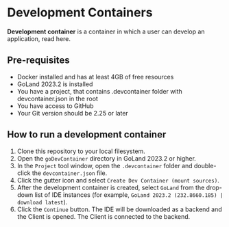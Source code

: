 #  Development Containers
**Development container** is a container in which a user can develop an application, read here.


## Pre-requisites
- Docker installed and has at least 4GB of free resources
- GoLand 2023.2 is installed
- You have a project, that contains .devcontainer folder with devcontainer.json in the root
- You have access to GitHub
- Your Git version should be 2.25 or later

## How to run a development container
1. Clone this repository to your local filesystem.
2. Open the `goDevContainer` directory in GoLand 2023.2 or higher.
3. In the `Project` tool window, open the `.devcontainer` folder and double-click the  `devcontainer.json` file.
4. Click the gutter icon and select `Create Dev Container (mount sources)`.
5. After the development container is created, select `GoLand` from the drop-down list of IDE instances (for example, `GoLand 2023.2 (232.8660.185) | download latest`).
6. Click the `Continue` button.  The IDE will be downloaded as a backend and the Client is opened. The Client is connected to the backend.